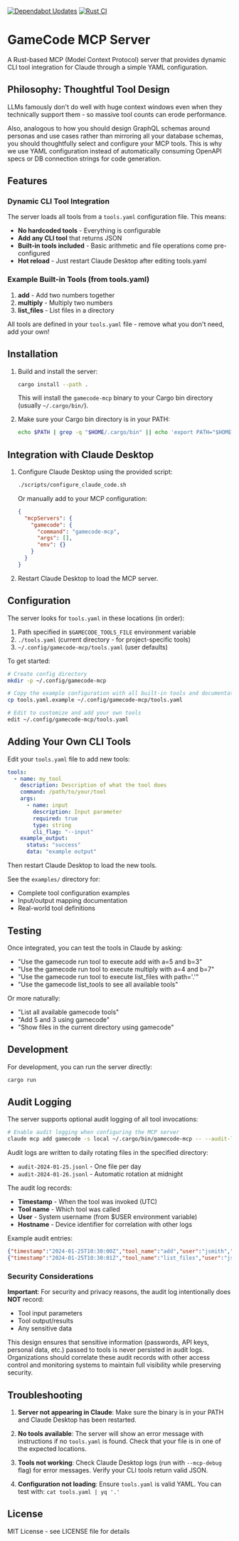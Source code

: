 [![Dependabot Updates](https://github.com/navicore/gamecode-mcp/actions/workflows/dependabot/dependabot-updates/badge.svg)](https://github.com/navicore/gamecode-mcp/actions/workflows/dependabot/dependabot-updates)
[![Rust CI](https://github.com/navicore/gamecode-mcp/actions/workflows/rust-ci.yml/badge.svg)](https://github.com/navicore/gamecode-mcp/actions/workflows/rust-ci.yml)

# GameCode MCP Server

A Rust-based MCP (Model Context Protocol) server that provides dynamic CLI tool
integration for Claude through a simple YAML configuration.

## Philosophy: Thoughtful Tool Design

LLMs famously don't do well with huge context windows even when they technically
support them - so massive tool counts can erode performance.

Also, analogous to how you should design GraphQL schemas around personas and use
cases rather than mirroring all your database schemas, you should thoughtfully
select and configure your MCP tools. This is why we use YAML configuration
instead of automatically consuming OpenAPI specs or DB connection strings for
code generation.

## Features

### Dynamic CLI Tool Integration

The server loads all tools from a `tools.yaml` configuration file. This means:
- **No hardcoded tools** - Everything is configurable
- **Add any CLI tool** that returns JSON
- **Built-in tools included** - Basic arithmetic and file operations come pre-configured
- **Hot reload** - Just restart Claude Desktop after editing tools.yaml

### Example Built-in Tools (from tools.yaml)

1. **add** - Add two numbers together
2. **multiply** - Multiply two numbers
3. **list_files** - List files in a directory

All tools are defined in your `tools.yaml` file - remove what you don't need, add your own!

## Installation

1. Build and install the server:
   ```bash
   cargo install --path .
   ```

   This will install the `gamecode-mcp` binary to your Cargo bin directory (usually `~/.cargo/bin/`).

2. Make sure your Cargo bin directory is in your PATH:
   ```bash
   echo $PATH | grep -q "$HOME/.cargo/bin" || echo 'export PATH="$HOME/.cargo/bin:$PATH"' >> ~/.zshrc
   ```

## Integration with Claude Desktop

1. Configure Claude Desktop using the provided script:
   ```bash
   ./scripts/configure_claude_code.sh
   ```

   Or manually add to your MCP configuration:
   ```json
   {
     "mcpServers": {
       "gamecode": {
         "command": "gamecode-mcp",
         "args": [],
         "env": {}
       }
     }
   }
   ```

2. Restart Claude Desktop to load the MCP server.

## Configuration

The server looks for `tools.yaml` in these locations (in order):
1. Path specified in `$GAMECODE_TOOLS_FILE` environment variable
2. `./tools.yaml` (current directory - for project-specific tools)
3. `~/.config/gamecode-mcp/tools.yaml` (user defaults)

To get started:
```bash
# Create config directory
mkdir -p ~/.config/gamecode-mcp

# Copy the example configuration with all built-in tools and documentation
cp tools.yaml.example ~/.config/gamecode-mcp/tools.yaml

# Edit to customize and add your own tools
edit ~/.config/gamecode-mcp/tools.yaml
```

## Adding Your Own CLI Tools

Edit your `tools.yaml` file to add new tools:
```yaml
tools:
  - name: my_tool
    description: Description of what the tool does
    command: /path/to/your/tool
    args:
      - name: input
        description: Input parameter
        required: true
        type: string
        cli_flag: "--input"
    example_output:
      status: "success"
      data: "example output"
```

Then restart Claude Desktop to load the new tools.

See the `examples/` directory for:
- Complete tool configuration examples
- Input/output mapping documentation
- Real-world tool definitions

## Testing

Once integrated, you can test the tools in Claude by asking:
- "Use the gamecode run tool to execute add with a=5 and b=3"
- "Use the gamecode run tool to execute multiply with a=4 and b=7"
- "Use the gamecode run tool to execute list_files with path='.'"
- "Use the gamecode list_tools to see all available tools"

Or more naturally:
- "List all available gamecode tools"
- "Add 5 and 3 using gamecode"
- "Show files in the current directory using gamecode"

## Development

For development, you can run the server directly:
```bash
cargo run
```

## Audit Logging

The server supports optional audit logging of all tool invocations:

```bash
# Enable audit logging when configuring the MCP server
claude mcp add gamecode -s local ~/.cargo/bin/gamecode-mcp -- --audit-log ~/.config/gamecode-mcp/audit/
```

Audit logs are written to daily rotating files in the specified directory:
- `audit-2024-01-25.jsonl` - One file per day
- `audit-2024-01-26.jsonl` - Automatic rotation at midnight

The audit log records:
- **Timestamp** - When the tool was invoked (UTC)
- **Tool name** - Which tool was called
- **User** - System username (from $USER environment variable)
- **Hostname** - Device identifier for correlation with other logs

Example audit entries:
```json
{"timestamp":"2024-01-25T10:30:00Z","tool_name":"add","user":"jsmith","hostname":"jsmith-macbook.local"}
{"timestamp":"2024-01-25T10:30:01Z","tool_name":"list_files","user":"jsmith","hostname":"lab-desktop-03"}
```

### Security Considerations

**Important**: For security and privacy reasons, the audit log intentionally does **NOT** record:
  - Tool input parameters
  - Tool output/results
  - Any sensitive data

This design ensures that sensitive information (passwords, API keys, personal
data, etc.) passed to tools is never persisted in audit logs. Organizations
should correlate these audit records with other access control and monitoring
systems to maintain full visibility while preserving security.

## Troubleshooting

1. **Server not appearing in Claude**: Make sure the binary is in your PATH and Claude Desktop has been restarted.

2. **No tools available**: The server will show an error message with instructions if no `tools.yaml` is found. Check that your file is in one of the expected locations.

3. **Tools not working**: Check Claude Desktop logs (run with `--mcp-debug` flag) for error messages. Verify your CLI tools return valid JSON.

4. **Configuration not loading**: Ensure `tools.yaml` is valid YAML. You can test with: `cat tools.yaml | yq '.'`

## License

MIT License - see LICENSE file for details
